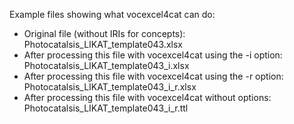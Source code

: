 Example files showing what vocexcel4cat can do:

- Original file (without IRIs for concepts): Photocatalsis_LIKAT_template043.xlsx
- After processing this file with vocexcel4cat using the -i option: Photocatalsis_LIKAT_template043_i.xlsx    
- After processing this file with vocexcel4cat using the -r option: Photocatalsis_LIKAT_template043_i_r.xlsx  
- After processing this file with vocexcel4cat without options: Photocatalsis_LIKAT_template043_i_r.ttl   
